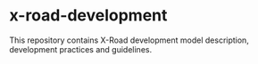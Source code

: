 # x-road-development
This repository contains X-Road development model description, development practices and guidelines.
